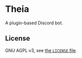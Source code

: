 # Theia

A plugin-based Discord bot.

## License

GNU AGPL v3, see [the `LICENSE` file](./LICENSE).
